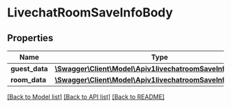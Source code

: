 # LivechatRoomSaveInfoBody

## Properties
Name | Type | Description | Notes
------------ | ------------- | ------------- | -------------
**guest_data** | [**\Swagger\Client\Model\Apiv1livechatroomSaveInfoGuestData**](Apiv1livechatroomSaveInfoGuestData.md) |  | [optional] 
**room_data** | [**\Swagger\Client\Model\Apiv1livechatroomSaveInfoRoomData**](Apiv1livechatroomSaveInfoRoomData.md) |  | [optional] 

[[Back to Model list]](../../README.md#documentation-for-models) [[Back to API list]](../../README.md#documentation-for-api-endpoints) [[Back to README]](../../README.md)

